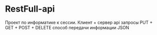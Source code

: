# RestFull-api
Проект по информатике к сессии.
Клиент + сервер api
запросы PUT + GET + POST + DELETE
способ передачи информации JSON
